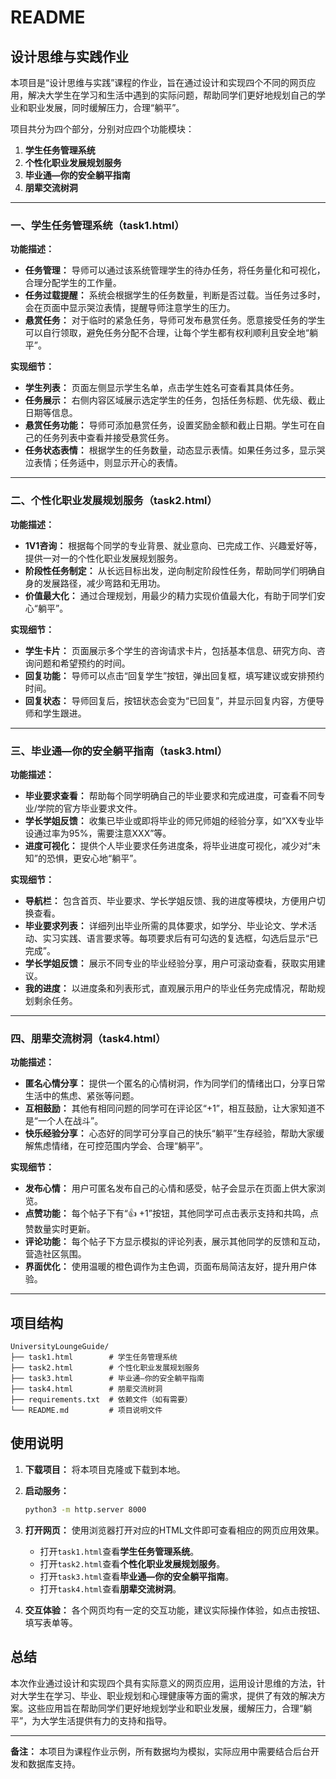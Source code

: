 # README

## 设计思维与实践作业

本项目是“设计思维与实践”课程的作业，旨在通过设计和实现四个不同的网页应用，解决大学生在学习和生活中遇到的实际问题，帮助同学们更好地规划自己的学业和职业发展，同时缓解压力，合理“躺平”。

项目共分为四个部分，分别对应四个功能模块：

1. **学生任务管理系统**
2. **个性化职业发展规划服务**
3. **毕业通—你的安全躺平指南**
4. **朋辈交流树洞**

---

### 一、学生任务管理系统（task1.html）

**功能描述：**

- **任务管理：** 导师可以通过该系统管理学生的待办任务，将任务量化和可视化，合理分配学生的工作量。
- **任务过载提醒：** 系统会根据学生的任务数量，判断是否过载。当任务过多时，会在页面中显示哭泣表情，提醒导师注意学生的压力。
- **悬赏任务：** 对于临时的紧急任务，导师可发布悬赏任务。愿意接受任务的学生可以自行领取，避免任务分配不合理，让每个学生都有权利顺利且安全地“躺平”。

**实现细节：**

- **学生列表：** 页面左侧显示学生名单，点击学生姓名可查看其具体任务。
- **任务展示：** 右侧内容区域展示选定学生的任务，包括任务标题、优先级、截止日期等信息。
- **悬赏任务功能：** 导师可添加悬赏任务，设置奖励金额和截止日期。学生可在自己的任务列表中查看并接受悬赏任务。
- **任务状态表情：** 根据学生的任务数量，动态显示表情。如果任务过多，显示哭泣表情；任务适中，则显示开心的表情。

---

### 二、个性化职业发展规划服务（task2.html）

**功能描述：**

- **1V1咨询：** 根据每个同学的专业背景、就业意向、已完成工作、兴趣爱好等，提供一对一的个性化职业发展规划服务。
- **阶段性任务制定：** 从长远目标出发，逆向制定阶段性任务，帮助同学们明确自身的发展路径，减少弯路和无用功。
- **价值最大化：** 通过合理规划，用最少的精力实现价值最大化，有助于同学们安心“躺平”。

**实现细节：**

- **学生卡片：** 页面展示多个学生的咨询请求卡片，包括基本信息、研究方向、咨询问题和希望预约的时间。
- **回复功能：** 导师可以点击“回复学生”按钮，弹出回复框，填写建议或安排预约时间。
- **回复状态：** 导师回复后，按钮状态会变为“已回复”，并显示回复内容，方便导师和学生跟进。

---

### 三、毕业通—你的安全躺平指南（task3.html）

**功能描述：**

- **毕业要求查看：** 帮助每个同学明确自己的毕业要求和完成进度，可查看不同专业/学院的官方毕业要求文件。
- **学长学姐反馈：** 收集已毕业或即将毕业的师兄师姐的经验分享，如“XX专业毕设通过率为95%，需要注意XXX”等。
- **进度可视化：** 提供个人毕业要求任务进度条，将毕业进度可视化，减少对“未知”的恐惧，更安心地“躺平”。

**实现细节：**

- **导航栏：** 包含首页、毕业要求、学长学姐反馈、我的进度等模块，方便用户切换查看。
- **毕业要求列表：** 详细列出毕业所需的具体要求，如学分、毕业论文、学术活动、实习实践、语言要求等。每项要求后有可勾选的复选框，勾选后显示“已完成”。
- **学长学姐反馈：** 展示不同专业的毕业经验分享，用户可滚动查看，获取实用建议。
- **我的进度：** 以进度条和列表形式，直观展示用户的毕业任务完成情况，帮助规划剩余任务。

---

### 四、朋辈交流树洞（task4.html）

**功能描述：**

- **匿名心情分享：** 提供一个匿名的心情树洞，作为同学们的情绪出口，分享日常生活中的焦虑、紧张等问题。
- **互相鼓励：** 其他有相同问题的同学可在评论区“+1”，相互鼓励，让大家知道不是“一个人在战斗”。
- **快乐经验分享：** 心态好的同学可分享自己的快乐“躺平”生存经验，帮助大家缓解焦虑情绪，在可控范围内学会、合理“躺平”。

**实现细节：**

- **发布心情：** 用户可匿名发布自己的心情和感受，帖子会显示在页面上供大家浏览。
- **点赞功能：** 每个帖子下有“👍 +1”按钮，其他同学可点击表示支持和共鸣，点赞数量实时更新。
- **评论功能：** 每个帖子下方显示模拟的评论列表，展示其他同学的反馈和互动，营造社区氛围。
- **界面优化：** 使用温暖的橙色调作为主色调，页面布局简洁友好，提升用户体验。

---

## 项目结构

```
UniversityLoungeGuide/
├── task1.html        # 学生任务管理系统
├── task2.html        # 个性化职业发展规划服务
├── task3.html        # 毕业通—你的安全躺平指南
├── task4.html        # 朋辈交流树洞
├── requirements.txt  # 依赖文件（如有需要）
└── README.md         # 项目说明文件
```

## 使用说明

1. **下载项目：** 将本项目克隆或下载到本地。

2. **启动服务：**

   ```bash
   python3 -m http.server 8000
   ```

3. **打开网页：** 使用浏览器打开对应的HTML文件即可查看相应的网页应用效果。

   - 打开`task1.html`查看**学生任务管理系统**。
   - 打开`task2.html`查看**个性化职业发展规划服务**。
   - 打开`task3.html`查看**毕业通—你的安全躺平指南**。
   - 打开`task4.html`查看**朋辈交流树洞**。

3. **交互体验：** 各个网页均有一定的交互功能，建议实际操作体验，如点击按钮、填写表单等。

## 总结

本次作业通过设计和实现四个具有实际意义的网页应用，运用设计思维的方法，针对大学生在学习、毕业、职业规划和心理健康等方面的需求，提供了有效的解决方案。这些应用旨在帮助同学们更好地规划学业和职业发展，缓解压力，合理“躺平”，为大学生活提供有力的支持和指导。

---

**备注：** 本项目为课程作业示例，所有数据均为模拟，实际应用中需要结合后台开发和数据库支持。
